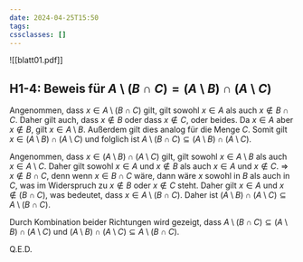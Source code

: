 ```yaml
---
date: 2024-04-25T15:50
tags: 
cssclasses: []
---
```

![[blatt01.pdf]]
## H1-4: Beweis für $A \setminus (B \cap C) = (A \setminus B) \cap (A \setminus C)$

Angenommen, dass $x \in A \setminus (B \cap C)$ gilt, gilt sowohl $x \in A$ als auch $x \notin B \cap C$. Daher gilt auch, dass $x \notin B$ oder dass $x \notin C$, oder beides.
Da $x \in A$ aber $x \notin B$, gilt $x \in A \setminus B$. Außerdem gilt dies analog für die Menge $C$. Somit gilt $x \in (A \setminus B) \cap (A \setminus C)$ und folglich ist $A \setminus (B \cap C) \subseteq (A \setminus B) \cap (A \setminus C)$.

Angenommen, dass $x \in (A \setminus B) \cap (A \setminus C)$ gilt, gilt sowohl $x \in A \setminus B$ als auch $x \in A \setminus C$. Daher gilt sowohl $x \in A$ und $x \notin B$ als auch $x \in A$ und $x \notin C$.
$\Rightarrow$ $x \notin B \cap C$, denn wenn $x \in B \cap C$ wäre, dann wäre $x$ sowohl in $B$ als auch in $C$, was im Widerspruch zu $x \notin B$ oder $x \notin C$ steht.
Daher gilt $x \in A$ und $x \notin (B \cap C)$, was bedeutet, dass $x \in A \setminus (B \cap C)$.
Daher ist $(A \setminus B) \cap (A \setminus C) \subseteq A \setminus (B \cap C)$.

Durch Kombination beider Richtungen wird gezeigt, dass $A \setminus (B \cap C) \subseteq (A \setminus B) \cap (A \setminus C)$ und $(A \setminus B) \cap (A \setminus C) \subseteq A \setminus (B \cap C)$.

Q.E.D.


